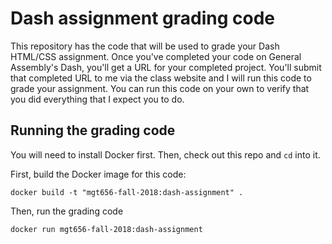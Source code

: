 # Dash assignment grading code

This repository has the code that will be used to grade your Dash
HTML/CSS assignment. Once you've completed your code on General
Assembly's Dash, you'll get a URL for your completed project.
You'll submit that completed URL to me via the class website
and I will run this code to grade your assignment. You can run
this code on your own to verify that you did everything that I
expect you to do.

## Running the grading code

You will need to install Docker first. Then, check out this
repo and `cd` into it.

First, build the Docker image for this code:

```
docker build -t "mgt656-fall-2018:dash-assignment" .
```

Then, run the grading code

```
docker run mgt656-fall-2018:dash-assignment
```